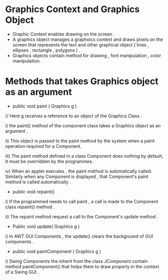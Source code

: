 
# Graphics Context and Graphics Object

- Graphic Context enables drawing on the screen .
- A graphics object manages a graphoics context and draws pixels on the screen that represents the text and other graphical object ( lines , ellipses , rectangle , polygons ) .
- Graphics objects contain method for drawing , font manipulation , color manipulation.


# Methods that takes Graphics object as an argument 

- public void paint ( Graphics g )

// Here g receives a reference to an object of the Graphics Class .

i) the paint() method of the component class takes a Graphics object as an argument .

ii) This object is passed to the paint method by the system when a paint operation required for a Component.

iii) The paint method defined in a class Component does nothing by default, It must be overridden by the programmes.

iv) When an applet executes , the paint method is automatically called. Similarly when any Component is displayed , that Component's paint method is called automatically . 


- public void repaint()

i) If the programmed needs to call paint , a call is made to the Component class repaint() method .

ii) The repaint method request a call to the Component's update method .


- Public void update( Graphics g )

i) In AWT GUI Components , the update() clears the background of GUI components .


- public void paintComponent ( Graphics g )

i) Swing Components the inherit from the class JComponent contain method paintComponent() that helps them to draw properly in the context of a Swing GUI .
